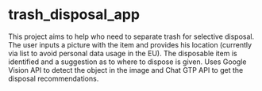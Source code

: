 # trash_disposal_app

This project aims to help who need to separate trash for selective disposal. The user inputs a picture with the item and provides his location (currently via list to avoid personal data usage in the EU). The disposable item is identified and a suggestion as to where to dispose is given. 
Uses Google Vision API to detect the object in the image and Chat GTP API to get the disposal recommendations.
